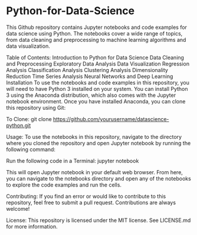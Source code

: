 # Python-for-Data-Science
This Github repository contains Jupyter notebooks and code examples for data science using Python. The notebooks cover a wide range of topics, from data cleaning and preprocessing to machine learning algorithms and data visualization.

Table of Contents:
Introduction to Python for Data Science
Data Cleaning and Preprocessing
Exploratory Data Analysis
Data Visualization
Regression Analysis
Classification Analysis
Clustering Analysis
Dimensionality Reduction
Time Series Analysis
Neural Networks and Deep Learning
Installation
To use the notebooks and code examples in this repository, you will need to have Python 3 installed on your system. You can install Python 3 using the Anaconda distribution, which also comes with the Jupyter notebook environment. Once you have installed Anaconda, you can clone this repository using Git:

To Clone: 
git clone https://github.com/yourusername/datascience-python.git

Usage: 
To use the notebooks in this repository, navigate to the directory where you cloned the repository and open Jupyter notebook by running the following command:


Run the following code in a Terminal: 
jupyter notebook

This will open Jupyter notebook in your default web browser. From here, you can navigate to the notebooks directory and open any of the notebooks to explore the code examples and run the cells.

Contributing: 
If you find an error or would like to contribute to this repository, feel free to submit a pull request. Contributions are always welcome!

License: 
This repository is licensed under the MIT license. See LICENSE.md for more information.





